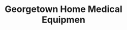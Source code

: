 ---
title: "Georgetown Home Medical Equipmen"
url: /georgetown/georgetown-home-medical-equipmen/
shop: medical supply
---